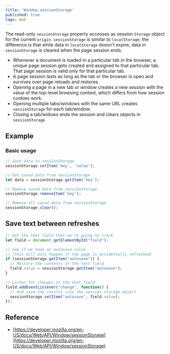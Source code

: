 ```yaml
---
title: 'Window.sessionStorage'
published: true
tags: Web
---
```


The read-only `sessionStorage` property accesses as session `Storage` object for
the current `origin`. `sessionStorage` is similar to `localStorage`; the
difference is that while data in `localStorage` doesn't expire, data in
`sessionStorage` is cleared when the page session ends.

- Whenever a document is loaded in a particular tab in the browser, a unique
  page session gets created and assigned to that particular tab. That page
  session is valid only for that particular tab.
- A page session lasts as long as the tab or the browser is open and survives
  over page reloads and restores.
- Opening a page in a new tab or window creates a new session with the value of
  the top-level browsing context, which differs from how session cookies work.
- Opening multiple tabs/windows with the same URL creates `sessionStorage` for
  each tab/window.
- Closing a tab/widows ends the session and clears objects in `sessionStorage`

## Example

### Basic usage

```javascript
// Save data to sessionStorage
sessionStorage.setItem('key', 'value');

// Get saved data from sessionStorage
let data = sessionStorage.getItem('key');

// Remove saved data from sessionStorage
sessionStorage.removeItem('key');

// Remove all saved data from sessionStorage
sessionStorage.clear();
```

## Save text between refreshes

```javascript
// Get the text field that we're going to track
let field = document.getElementById("field");

// See if we have an autosave value
// (this will only happen if the page is accidentally refreshed)
if (sessionStorage.getItem("autosave")) {
  // Restore the contents of the text field
  field.value = sessionStorage.getItem("autosave");
}

// Listen for changes in the text field
field.addEventListener("change", function() {
  // And save the results into the session storage object
  sessionStorage.setItem("autosave", field.value);
});
```

## Reference

- [https://developer.mozilla.org/en-US/docs/Web/API/Window/sessionStorage](https://developer.mozilla.org/en-US/docs/Web/API/Window/sessionStorage)